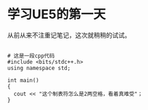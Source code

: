 # 学习UE5的第一天

从前从来不注重记笔记，这次就稍稍的试试。
```

# 这是一段cpp代码
#include <bits/stdc++.h>
using namespace std;

int main()
{
  cout << "这个制表符怎么是2两空格，看着真难受"；
}

```
